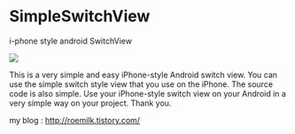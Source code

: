 # SimpleSwitchView
i-phone style android SwitchView

![](https://github.com/roemilk/SimpleSwitchView/blob/master/SimpleSwitch.gif)

This is a very simple and easy iPhone-style Android switch view.
You can use the simple switch style view that you use on the iPhone.
The source code is also simple.
Use your iPhone-style switch view on your Android in a very simple way on your project.
Thank you.

my blog : http://roemilk.tistory.com/
